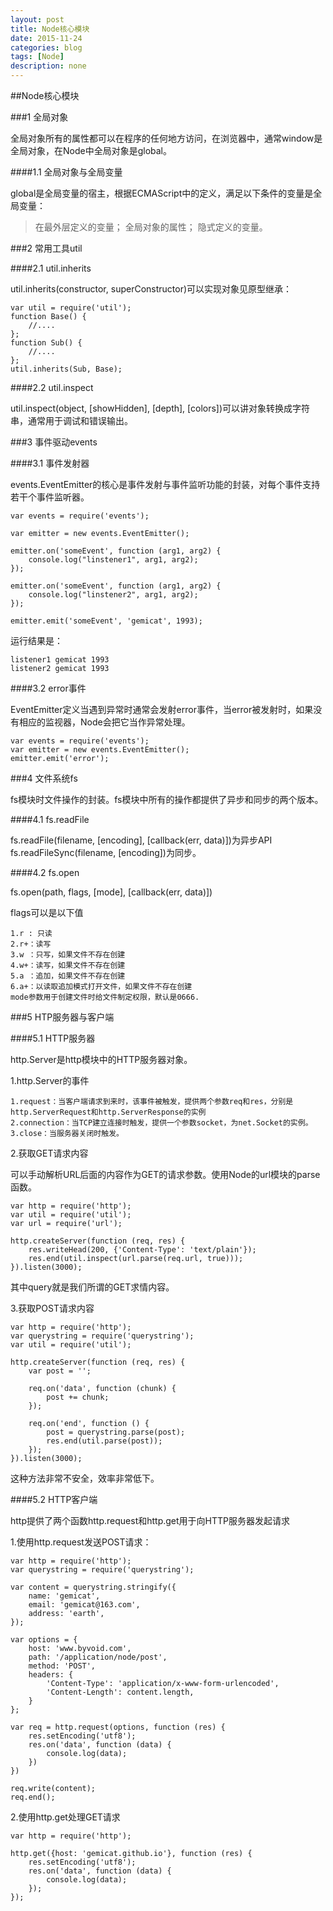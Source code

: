 ```yaml
---
layout: post
title: Node核心模块
date: 2015-11-24
categories: blog
tags: [Node]
description: none
---
```


##Node核心模块

###1 全局对象

全局对象所有的属性都可以在程序的任何地方访问，在浏览器中，通常window是全局对象，在Node中全局对象是global。

####1.1 全局对象与全局变量

global是全局变量的宿主，根据ECMAScript中的定义，满足以下条件的变量是全局变量：

>在最外层定义的变量；
>全局对象的属性；
>隐式定义的变量。

###2 常用工具util

####2.1 util.inherits

util.inherits(constructor, superConstructor)可以实现对象见原型继承：

    var util = require('util');
    function Base() {
        //....
    };
    function Sub() {
        //....
    };
    util.inherits(Sub, Base);

####2.2 util.inspect

util.inspect(object, [showHidden], [depth], [colors])可以讲对象转换成字符串，通常用于调试和错误输出。

###3 事件驱动events

####3.1 事件发射器

events.EventEmitter的核心是事件发射与事件监听功能的封装，对每个事件支持若干个事件监听器。

    var events = require('events');

    var emitter = new events.EventEmitter();

    emitter.on('someEvent', function (arg1, arg2) {
        console.log("linstener1", arg1, arg2);
    });

    emitter.on('someEvent', function (arg1, arg2) {
        console.log("linstener2", arg1, arg2);
    });

    emitter.emit('someEvent', 'gemicat', 1993);

运行结果是：

    listener1 gemicat 1993
    listener2 gemicat 1993

####3.2 error事件

EventEmitter定义当遇到异常时通常会发射error事件，当error被发射时，如果没有相应的监视器，Node会把它当作异常处理。

    var events = require('events');
    var emitter = new events.EventEmitter();
    emitter.emit('error');

###4 文件系统fs

fs模块时文件操作的封装。fs模块中所有的操作都提供了异步和同步的两个版本。

####4.1 fs.readFile

fs.readFile(filename, [encoding], [callback(err, data)])为异步API
fs.readFileSync(filename, [encoding])为同步。

####4.2 fs.open

fs.open(path, flags, [mode], [callback(err, data)])

flags可以是以下值

    1.r : 只读
    2.r+：读写
    3.w ：只写，如果文件不存在创建
    4.w+：读写，如果文件不存在创建
    5.a ：追加，如果文件不存在创建
    6.a+：以读取追加模式打开文件，如果文件不存在创建
    mode参数用于创建文件时给文件制定权限，默认是0666.

###5 HTP服务器与客户端

####5.1 HTTP服务器

http.Server是http模块中的HTTP服务器对象。

1.http.Server的事件

    1.request：当客户端请求到来时，该事件被触发，提供两个参数req和res，分别是http.ServerRequest和http.ServerResponse的实例
    2.connection：当TCP建立连接时触发，提供一个参数socket，为net.Socket的实例。
    3.close：当服务器关闭时触发。

2.获取GET请求内容

可以手动解析URL后面的内容作为GET的请求参数。使用Node的url模块的parse函数。

    var http = require('http');
    var util = require('util');
    var url = require('url');
    
    http.createServer(function (req, res) {
        res.writeHead(200, {'Content-Type': 'text/plain'});
        res.end(util.inspect(url.parse(req.url, true)));
    }).listen(3000);

其中query就是我们所谓的GET求情内容。

3.获取POST请求内容

    var http = require('http');
    var querystring = require('querystring');
    var util = require('util');

    http.createServer(function (req, res) {
        var post = '';

        req.on('data', function (chunk) {
            post += chunk;
        });

        req.on('end', function () {
            post = querystring.parse(post);
            res.end(util.parse(post));
        });
    }).listen(3000);

这种方法非常不安全，效率非常低下。

####5.2 HTTP客户端

http提供了两个函数http.request和http.get用于向HTTP服务器发起请求

1.使用http.request发送POST请求：

    var http = require('http');
    var querystring = require('querystring');

    var content = querystring.stringify({
        name: 'gemicat',
        email: 'gemicat@163.com',
        address: 'earth',
    });

    var options = {
        host: 'www.byvoid.com',
        path: '/application/node/post',
        method: 'POST',
        headers: {
            'Content-Type': 'application/x-www-form-urlencoded',
            'Content-Length': content.length,
        }
    };

    var req = http.request(options, function (res) {
        res.setEncoding('utf8');
        res.on('data', function (data) {
            console.log(data);
        })
    })

    req.write(content);
    req.end();

2.使用http.get处理GET请求

    var http = require('http');

    http.get({host: 'gemicat.github.io'}, function (res) {
        res.setEncoding('utf8');
        res.on('data', function (data) {
            console.log(data);
        });
    });




